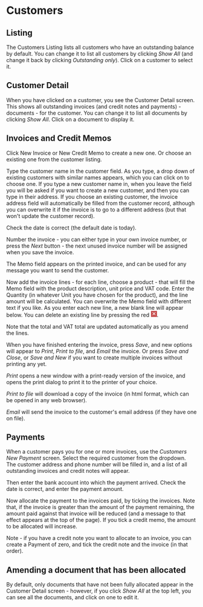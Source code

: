 # Customers

## Listing

The Customers Listing lists all customers who have an outstanding balance by default. You can change it to list all customers by clicking *Show All* (and change it back by clicking *Outstanding only*). Click on a customer to select it.

## Customer Detail

When you have clicked on a customer, you see the Customer Detail screen. This shows all outstanding invoices (and credit notes and payments) - documents - for the customer. You can change it to list all documents by clicking *Show All*. Click on a document to display it.

## Invoices and Credit Memos

Click New Invoice or New Credit Memo to create a new one. Or choose an existing one from the customer listing.

Type the customer name in the customer field. As you type, a drop down of existing customers with similar names appears, which you can click on to choose one. If you type a new customer name in, when you leave the field you will be asked if you want to create a new customer, and then you can type in their address. If you choose an existing customer, the invoice address field will automatically be filled from the customer record, although you can overwrite it if the invoice is to go to a different address (but that won't update the customer record).

Check the date is correct (the default date is today).

Number the invoice - you can either type in your own invoice number, or press the *Next* button - the next unused invoice number will be assigned when you save the invoice.

The Memo field appears on the printed invoice, and can be used for any message you want to send the customer.

Now add the invoice lines - for each line, choose a product - that will fill the Memo field with the product description, unit price and VAT code. Enter the Quantity (in whatever Unit you have chosen for the product), and the line amount will be calculated. You can overwrite the Memo field with different text if you like. As you enter each new line, a new blank line will appear below. You can delete an existing line by pressing the red ![x](../images/close.png).

Note that the total and VAT total are updated automatically as you amend the lines.

When you have finished entering the invoice, press *Save*, and new options will appear to *Print*, *Print to file*, and *Email* the invoice. Or press *Save and Close*, or *Save and New* if you want to create multiple invoices without printing any yet.

*Print* opens a new window with a print-ready version of the invoice, and opens the print dialog to print it to the printer of your choice.

*Print to file* will download a copy of the invoice (in html format, which can be opened in any web browser). 

*Email* will send the invoice to the customer's email address (if they have one on file).

## Payments

When a customer pays you for one or more invoices, use the *Customers* *New Payment* screen. Select the required customer from the dropdown. The customer address and phone number will be filled in, and a list of all outstanding invoices and credit notes will appear.

Then enter the bank account into which the payment arrived. Check the date is correct, and enter the payment amount. 

Now allocate the payment to the invoices paid, by ticking the invoices. Note that, if the invoice is greater than the amount of the payment remaining, the amount paid against that invoice will be reduced (and a message to that effect appears at the top of the page). If you tick a credit memo, the amount to be allocated will increase.

Note - if you have a credit note you want to allocate to an invoice, you can create a Payment of zero, and tick the credit note and the invoice (in that order).

## Amending a document that has been allocated

By default, only documents that have not been fully allocated appear in the Customer Detail screen - however, if you click *Show All* at the top left, you can see all the documents, and click on one to edit it.

